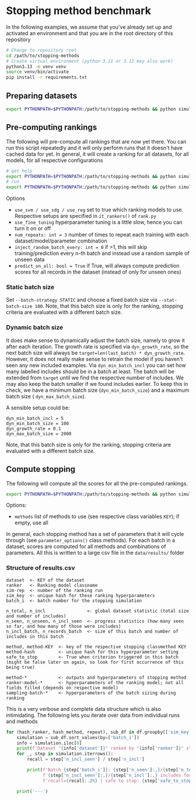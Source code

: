 # Stopping method benchmark

In the following examples, we assume that you've already set up and activated an environment and that you are in the
root directory of this repository

```bash
# Change to repository root
cd /path/to/stopping-methods
# Create virtual environment (python 3.11 or 3.12 may also work)
python3.13 -m venv venv
source venv/bin/activate
pip install -r requirements.txt
```

## Preparing datasets

```bash
export PYTHONPATH=$PYTHONPATH:/path/to/stopping-methods && python simulation/main.py prepare-datasets
```

## Pre-computing rankings

The following will pre-compute all rankings that are now yet there. You can run this script repeatedly and it will
only perform runs that it doesn't have cached data for yet.
In general, it will create a ranking for all datasets, for all models, for all respective configurations

```bash
# get help 
export PYTHONPATH=$PYTHONPATH:/path/to/stopping-methods && python simulation/main.py precompute-rankings --help
# run
export PYTHONPATH=$PYTHONPATH:/path/to/stopping-methods && python simulation/main.py precompute-rankings --dyn-max-batch-size=2000 --use-svm --use-reg --use-sdg --use-fine-tuning
```

Options

* `use_svm / use_sdg / use_reg` set to true which ranking models to use. Respective setups are specified in
  `it_rankers()` of `rank.py`
* `use_fine_tuning` hyperparameter tuning is a little slow, hence you can turn it on or off
* `num_repeats: int = 3` number of times to repeat each training with each dataset/model/parameter combination
* `inject_random_batch_every: int = 0` if >1, this will skip training/prediction every n-th batch and instead use a
  random sample of unseen data
* `predict_on_all: bool = True` if True, will always compute prediction scores for all records in the dataset (instead
  of only for unseen ones)

### Static batch size

Set `--batch-strategy STATIC` and choose a fixed batch size via `--stat-batch-size 100`.
Note, that this batch size is only for the ranking, stopping criteria are evaluated with a different batch size.

### Dynamic batch size

It does make sense to dynamically adjust the batch size, namely to grow it after each iteration.
The growth rate is specified via `dyn_growth_rate`, so the next batch size will always be
`target=len(last_batch) * dyn_growth_rate`.
However, it does not really make sense to retrain the model if you haven't seen any new included examples.
Via `dyn_min_batch_incl` you can set how many labelled includes should be in a batch at least.
The batch will be extended from `target` until we find the respective number of includes.
We may also keep the batch smaller if we found includes earlier.
To keep this in check, we have a minimum batch size (`dyn_min_batch_size`) and a maximum batch size (
`dyn_max_batch_size`).

A sensible setup could be:

```
dyn_min_batch_incl = 5
dyn_min_batch_size = 100
dyn_growth_rate = 0.1
dyn_max_batch_size = 2000
```

Note, that this batch size is only for the ranking, stopping criteria are evaluated with a different batch size.

## Compute stopping

The following will compute all the scores for all the pre-computed rankings.

```bash
export PYTHONPATH=$PYTHONPATH:/path/to/stopping-methods && python simulation/main.py simulate-stopping --batch-size=100 --results_file results.csv
```

Options:
* `methods` list of methods to use (see respective class variables `KEY`); if empty, use all

In general, each stopping method has a set of parameters that it will cycle through (see `parameter_options()` class
methods).
For each batch in a dataset, scores are computed for all methods and combinations of parameters.
All this is written to a large csv file in the `data/results/` folder

### Structure of results.csv
```
dataset  <- KEY of the dataset
ranker   <- Ranking model classname
sim-rep  <- number of the ranking run
sim_key  <- unique hash for these ranking hyperparameters
batch_i  <- batch number for the stopping simulation

n_total, n_incl                <- global dataset statistic (total size and number of includes)
n_seen, n_unseen, n_incl_seen  <- progress statistics (how many seen so far, and how many of those were includes)
n_incl_batch, n_records_batch  <- size of this batch and number of includes in this batch

method, method-KEY  <- key of the respective stopping classmethod KEY
method-hash         <- unique hash for this hyperparameter setting
safe_to_stop        <- True when criterion triggered in this batch (might be false later on again, so look for first occurrence of this being true)

method-*            <- outputs and hyperparameters of stopping method
ranker-model-*      <- hyperparameters of the ranking model; not all fields filled (depends on respective model)
sampling-batch-*    <- hyperparameters of the batch sizing during ranking
```

This is a very verbose and complete data structure which is also intimidating.
The following lets you iterate over data from individual runs and methods
```python
for (hash_ranker, hash_method, repeat), sub_df in df.groupby(['sim_key', 'method-hash', 'sim-rep']):
    simulation = sub_df.sort_values(by=['batch_i'])
    info = simulation.iloc[0]
    print(f'Dataset "{info['dataset']}" ranked by "{info['ranker']}" stopped by "{info['method']}" (repeat {repeat} via {hash_method} / {hash_ranker})')
    for _, step in simulation.iterrows():
        recall = step['n_incl_seen'] / step['n_incl']

        print(f'Batch {step['batch_i']}: {step['n_seen']:,}/{step['n_total']:,} seen; '
              f'{step['n_incl_seen']:,}/{step['n_incl']:,} includes found; '
              f'recall={recall:.2%} | safe to stop: {step['safe_to_stop']}')

    print('---')
```